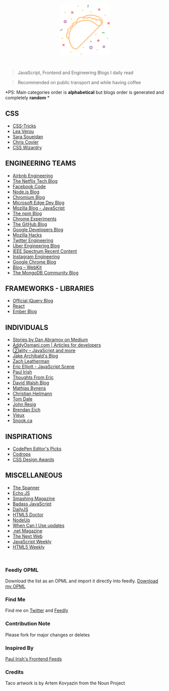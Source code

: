 <p align="center">
  <img src="https://raw.githubusercontent.com/zouhir/devfeeds/master/taco.png">
</p><br />

> JavaScript, Frontend and Engineering Blogs I daily read

>Recommended on public transport and while having coffee

*PS: Main categories order is **alphabetical** but blogs order is generated and completely **random** *

## CSS
* [CSS-Tricks](https://css-tricks.com)
* [Lea Verou](http://lea.verou.me)
* [Sara Soueidan](https://sarasoueidan.com/)
* [Chris Coyier](http://chriscoyier.net)
* [CSS Wizardry](http://csswizardry.com/)

## ENGINEERING TEAMS
* [Airbnb Engineering](http://nerds.airbnb.com)
* [The Netflix Tech Blog](http://techblog.netflix.com/)
* [Facebook Code](https://code.facebook.com/)
* [Node.js Blog](https://nodejs.org/en/)
* [Chromium Blog](http://blog.chromium.org/)
* [Microsoft Edge Dev Blog](https://blogs.windows.com/msedgedev)
* [Mozilla Blog - JavaScript](https://blog.mozilla.org/javascript)
* [The npm Blog](http://blog.npmjs.org/)
* [Chrome Experiments](https://www.chromeexperiments.com)
* [The GitHub Blog](https://github.com/blog)
* [Google Developers Blog](http://developers.googleblog.com/)
* [Mozilla Hacks ](http://hacks.mozilla.org)
* [Twitter Engineering](https://blog.twitter.com/)
* [Uber Engineering Blog](https://eng.uber.com)
* [IEEE Spectrum Recent Content](http://spectrum.ieee.org)
* [Instagram Engineering](http://instagram-engineering.tumblr.com/)
* [Google Chrome Blog](http://chrome.googleblog.com/)
* [Blog – WebKit](https://webkit.org)
* [The MongoDB Community Blog](http://blog.mongodb.org/)

## FRAMEWORKS - LIBRARIES
* [Official jQuery Blog](http://blog.jquery.com)
* [React](https://facebook.github.io/react)
* [Ember Blog](http://emberjs.com/blog)

## INDIVIDUALS
* [Stories by Dan Abramov on Medium](https://medium.com/@dan_abramov?source=rss-a3a8af6addc1------2)
* [AddyOsmani.com | Articles for developers](http://addyosmani.com/blog)
* [②ality – JavaScript and more](http://www.2ality.com/)
* [Jake Archibald's Blog](http://jakearchibald.com/)
* [Zach Leatherman](http://www.zachleat.com/web/)
* [Eric Elliott - JavaScript Scene](https://medium.com/javascript-scene?source=rss----c0aeac5284ad---4)
* [Paul Irish](http://paulirish.com/)
* [Thoughts From Eric](http://meyerweb.com/eric/thoughts)
* [David Walsh Blog](https://davidwalsh.name)
* [Mathias Bynens](https://mathiasbynens.be/notes)
* [Christian Heilmann](https://www.christianheilmann.com)
* [Tom Dale](http://tomdale.net)
* [John Resig](http://ejohn.org)
* [Brendan Eich](http://brendaneich.com)
* [Vjeux](http://blog.vjeux.com)
* [Snook.ca](https://snook.ca/)

## INSPIRATIONS
* [CodePen Editor's Picks](http://codepen.io/)
* [Codrops](http://tympanus.net/codrops)
* [CSS Design Awards](http://www.cssdesignawards.com)

## MISCELLANEOUS
* [The Spanner](http://www.thespanner.co.uk)
* [Echo JS](http://www.echojs.com)
* [Smashing Magazine](https://www.smashingmagazine.com)
* [Badass JavaScript](http://badassjs.com/)
* [DailyJS](http://dailyjs.com/)
* [HTML5 Doctor](http://html5doctor.com)
* [NodeUp](http://nodeup.com)
* [When Can I Use updates](http://caniuse.com/feed.php)
* [.net Magazine](http://www.netmagazine.com)
* [The Next Web](http://thenextweb.com)
* [JavaScript Weekly](http://javascriptweekly.com/)
* [HTML5 Weekly](http://html5weekly.com/)

<br />

### Feedly OPML
Download the list as an OPML and import it directly into feedly. [Download my OPML](https://raw.githubusercontent.com/zouhir/devfeeds/master/feedly.opml)

### Find Me
Find me on [Twitter](https://twitter.com/_zouhir) and [Feedly](https://feedly.com/zouhir)

### Contribution Note
Please fork for major changes or deletes

### Inspired By
[Paul Irish's Frontend Feeds](https://github.com/paulirish/frontend-feeds)

### Credits
Taco artwork is by Artem Kovyazin from the Noun Project
